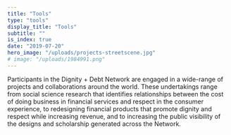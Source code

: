 ```yaml
---
title: "Tools"
type: "tools"
display_title: "Tools"
subtitle: ""
is_index: true
date: "2019-07-20"
hero_image: "/uploads/projects-streetscene.jpg"
# image: "/uploads/1984991.png"
---
```

Participants in the Dignity + Debt Network are engaged in a wide-range of projects and collaborations around the world. These undertakings range from social science research that identifies relationships between the cost of doing business in financial services and respect in the consumer experience, to redesigning financial products that promote dignity and respect while increasing revenue, and to increasing the public visibility of the designs and scholarship generated across the Network.
